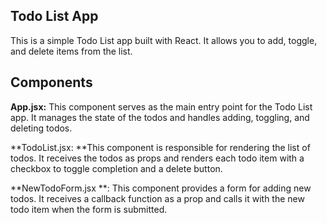 ## Todo List App
This is a simple Todo List app built with React. It allows you to add, toggle, and delete items from the list.

## Components
**App.jsx:** This component serves as the main entry point for the Todo List app. It manages the state of the todos and handles adding, toggling, and deleting todos.

**TodoList.jsx: **This component is responsible for rendering the list of todos. It receives the todos as props and renders each todo item with a checkbox to toggle completion and a delete button.

**NewTodoForm.jsx **: This component provides a form for adding new todos. It receives a callback function as a prop and calls it with the new todo item when the form is submitted.

